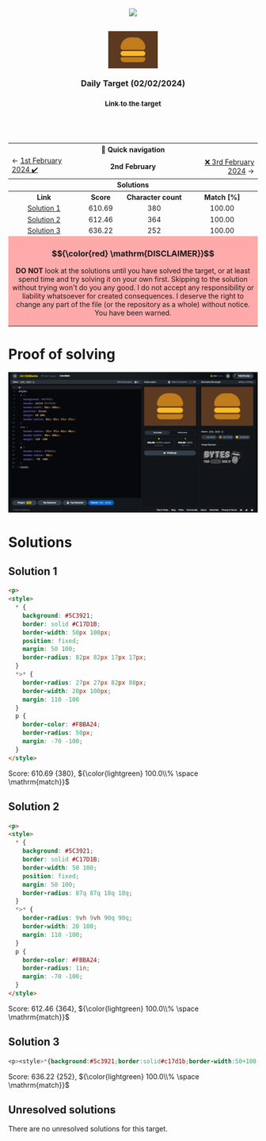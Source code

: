 <!-- References used for creating the template file: 
    - https://stackoverflow.com/a/61088246/11557114
-->
<table>
	<thead>
		<tr>
			<td colspan=4 align="center">
				<h1>
					<img src="https://cssbattle.dev/images/logo-new.svg" width=300>
				</h1>
				<h3>
					<img src="../images/target-preview/target_2024-02-02.png" width=100 style=vertical-align:middle>
					<br>
					<br>
					Daily Target (02/02/2024)
					<p align=center><a href="https://cssbattle.dev/play/GAYjUrKQx0ZUsPyHTYZJ"><sub>Link to the target</sub></a></p>
				</h3>
				<span>&#160;&#160;&#160;&#160;&#160;&#160;&#160;&#160;</span>
				<span>&#160;&#160;&#160;&#160;&#160;&#160;&#160;&#160;</span>
				<span>&#160;&#160;&#160;&#160;&#160;&#160;&#160;&#160;</span>
				<span>&#160;&#160;&#160;&#160;&#160;&#160;&#160;&#160;</span>
				<span>&#160;&#160;&#160;&#160;&#160;&#160;&#160;&#160;</span>
				<span>&#160;&#160;&#160;&#160;&#160;&#160;&#160;&#160;</span>
				<span>&#160;&#160;&#160;&#160;&#160;&#160;&#160;&#160;</span>
				<span>&#160;&#160;&#160;&#160;&#160;&#160;&#160;&#160;</span>
				<span>&#160;&#160;&#160;&#160;&#160;&#160;&#160;&#160;</span>
				<span>&#160;&#160;&#160;&#160;&#160;&#160;&#160;&#160;</span>
				<span>&#160;&#160;&#160;&#160;&#160;&#160;&#160;&#160;</span>
				<span>&#160;&#160;&#160;&#160;&#160;&#160;&#160;&#160;</span>
				<span>&#160;&#160;&#160;&#160;&#160;&#160;&#160;&#160;</span>
				<span>&#160;&#160;&#160;&#160;&#160;&#160;&#160;&#160;</span>
				<span>&#160;&#160;&#160;&#160;&#160;&#160;&#160;&#160;</span>
				<span>&#160;&#160;&#160;&#160;&#160;&#160;&#160;&#160;</span>
				<span>&#160;&#160;&#160;&#160;&#160;&#160;&#160;&#160;</span>
				<span>&#160;&#160;&#160;&#160;&#160;&#160;&#160;&#160;</span>
				<span>&#160;&#160;&#160;&#160;&#160;&#160;&#160;&#160;</span>
				<span>&#160;&#160;&#160;&#160;&#160;&#160;&#160;&#160;</span>
				<span>&#160;&#160;&#160;&#160;&#160;&#160;&#160;&#160;</span>
				<span>&#160;&#160;&#160;&#160;&#160;&#160;&#160;&#160;</span>
				<span>&#160;&#160;&#160;&#160;&#160;&#160;&#160;&#160;</span>
				<span>&#160;&#160;&#160;&#160;&#160;&#160;&#160;&#160;</span>
				<span>&#160;&#160;&#160;&#160;&#160;&#160;&#160;&#160;</span>
				<span>&#160;&#160;&#160;&#160;&#160;&#160;&#160;&#160;</span>
				<span>&#160;&#160;&#160;&#160;&#160;&#160;&#160;&#160;</span>
				<span>&#160;&#160;&#160;&#160;&#160;&#160;&#160;&#160;</span>
				<span>&#160;&#160;&#160;&#160;&#160;&#160;&#160;&#160;</span>
			</td>
		</tr>
		<tr>
			<th colspan=4>📅 Quick navigation</th>
		</tr>
		<tr>
			<td align="left">
				&larr;  <a href="./daily-target_2024-02-01.md">1st February 2024 ✔️</a>
			</td>
			<td align="center" colspan=2>
				<b>2nd February</b>
			</td>
			<td align="right">
				<a href="../../README.md">❌ 3rd February 2024</a> &rarr;
			</td>
		</tr>
	</thead>
	<tbody>
		<tr>
			<th colspan=4 align=center>
				Solutions
			</th>
		</tr>
		<tr>
			<th>Link</th>
			<th>Score</th>
			<th>Character count</th>
			<th>Match [%]</th>
		</tr>
		<tr align=center>
			<td>
				<a href=#solution-1>Solution 1</a>
			</td>
			<td>610.69</td><td>380</td><td>100.00</td>
		</tr>
		<tr align=center>
			<td>
				<a href=#solution-2>Solution 2</a>
			</td>
			<td>612.46</td><td>364</td><td>100.00</td>
		</tr>
		<tr align=center>
			<td>
				<a href=#solution-3>Solution 3</a>
			</td>
			<td>636.22</td><td>252</td><td>100.00</td>
		</tr>
		<tr align=center>
		<td colspan=4 bgcolor=FFAAAA id=disclaimer>

### $${\color{red} \mathrm{DISCLAIMER}}$$
**DO NOT** look at the solutions until you have solved the target, or at least spend time and try solving it on your own first. Skipping to the solution without trying won't do you any good.
I do not accept any responsibility or liability whatsoever for created consequences. I deserve the right to change any part of the file (or the repository as a whole) without notice.
<br>
You have been warned. 
		</td>
		</tr>
		<!--
    <tr align=center>
		  <td></td><td></td><td></td><td></td>
		</tr> -->
	</tbody>
</table>

# Proof of solving
![Image of the solved target.](../images/target-solution/daily-target_2024-02-02.png)

# Solutions

## Solution 1
```html
<p>
<style>
  * {
    background: #5C3921;
    border: solid #C17D1B;
    border-width: 50px 100px;
    position: fixed;
    margin: 50 100;
    border-radius: 82px 82px 17px 17px;
  }
  *>* {
    border-radius: 27px 27px 82px 80px;
    border-width: 20px 100px;
    margin: 110 -100
  }
  p {
    border-color: #FBBA24;
    border-radius: 50px;
    margin: -70 -100;
  }
</style>
```

Score: 610.69 {380}, ${\color{lightgreen} 100.0\\% \space \mathrm{match}}$
<br>


## Solution 2
```html
<p>
<style>
  * {
    background: #5C3921;
    border: solid #C17D1B;
    border-width: 50 100;
    position: fixed;
    margin: 50 100;
    border-radius: 87q 87q 18q 18q;
  }
  *>* {
    border-radius: 9vh 9vh 90q 90q;
    border-width: 20 100;
    margin: 110 -100;
  }
  p {
    border-color: #FBBA24;
    border-radius: 1in;
    margin: -70 -100;
  }
</style>
```

Score: 612.46 {364}, ${\color{lightgreen} 100.0\\% \space \mathrm{match}}$
<br>


## Solution 3
```css
<p><style>*{background:#5c3921;border:solid#c17d1b;border-width:50+100;position:fixed;margin:50+100;border-radius:87q+87q+18q+18q;>*{border-radius:9vh+9vh+90q+90q;border-width:20+100;margin:110-100}p{border-color:fbba24;border-radius:1in;margin:-70-100
```

Score: 636.22 {252}, ${\color{lightgreen} 100.0\\% \space \mathrm{match}}$
<br>


## Unresolved solutions

There are no unresolved solutions for this target.

<br>

